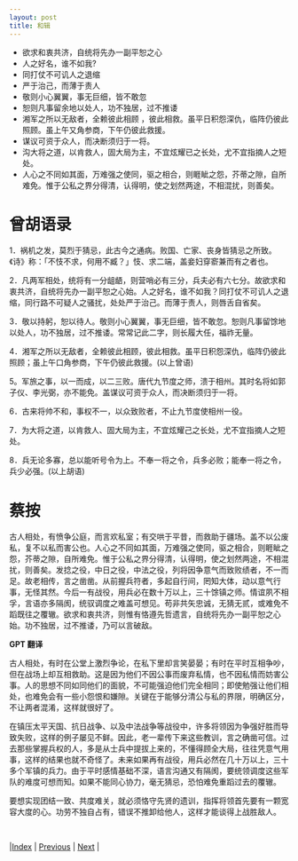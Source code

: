 ```yaml
---
layout: post
title: 和辑
---
```


- 欲求和衷共济，自统将先办一副平恕之心
- 人之好名，谁不如我?
- 同打仗不可讥人之退缩
- 严于治己，而薄于责人
- 敬则小心翼翼，事无巨细，皆不敢忽
- 恕则凡事留余地以处人，功不独居，过不推诿
- 湘军之所以无敌者，全赖彼此相顾 ，彼此相救。虽平日积怨深仇，临阵仍彼此照顾。虽上午又角参商，下午仍彼此救援。
- 谋议可资于众人，而决断须归于一将。
- 沟大将之道，以肯救人，固大局为主，不宜炫耀已之长处，尤不宜指摘人之短处。
- 人心之不同如其面，万难强之使同，驱之相合，则睚眦之怨，芥蒂之隙，自所难免。惟于公私之界分得清，认得明，使之划然两途，不相混扰，则善矣。

# 曾胡语录

1．祸机之发，莫烈于猜忌，此古今之通病。败国、亡家、丧身皆猜忌之所致。《诗》称：「不忮不求，何用不臧？」忮、求二端，盖妾妇穿窬兼而有之者也。

2．凡两军相处，统将有一分龃龉，则营哨必有三分，兵夫必有六七分。故欲求和衷共济，自统将先办一副平恕之心始。人之好名，谁不如我？同打仗不可讥人之退缩，同行路不可疑人之骚扰，处处严于治己。而薄于责人，则唇舌自省矣。

3．敬以持躬，恕以待人。敬则小心翼翼，事无巨细，皆不敢忽。恕则凡事留馀地以处人，功不独居，过不推诿。常常记此二字，则长履大任，福祚无量。

4．湘军之所以无敌者，全赖彼此相顾，彼此相救。虽平日积怨深仇，临阵仍彼此照顾；虽上午口角参商，下午仍彼此救援。(以上曾语)

5。军旅之事，以一而成，以二三败。唐代九节度之师，溃于相州。其时名将如郭子仪、李光弼，亦不能免。盖谋议可资于众人，而决断须归于一将。

6．古来将帅不和，事权不一，以众致败者，不止九节度使相州一役。

7．为大将之道，以肯救人、固大局为主，不宜炫耀己之长处，尤不宜指摘人之短处。

8．兵无论多寡，总以能听号令为上。不奉一将之令，兵多必败；能奉一将之令，兵少必强。(以上胡语)

# 蔡按

古人相处，有愤争公庭，而言欢私室；有交哄于平昔，而救助于疆场。盖不以公废私，复不以私而害公也。人心之不同如其面，万难强之使同，驱之相合，则睚眦之怨，芥蒂之隙，自所难免。惟于公私之界分得清，认得明，使之划然两途，不相混扰，则善矣。发捻之役，中日之役，中法之役，列将因争意气而致败绩者，不一而足。故老相传，言之凿凿。从前握兵符者，多起自行间，罔知大体，动以意气行事，无怪其然。今后一有战役，用兵必在数十万以上，三十馀镇之师。情谊夙不相孚，言语亦多隔阂，统驭调度之难盖可想见。苟非共矢忠诚，无猜无贰，或难免不蹈既往之覆辙。欲求和衷共济，则惟有恪遵先哲遗言，自统将先办一副平恕之心始。功不独居，过不推诿，乃可以言破敌。

**GPT 翻译**

古人相处，有时在公堂上激烈争论，在私下里却言笑晏晏；有时在平时互相争吵，但在战场上却互相救助。这是因为他们不因公事而废弃私情，也不因私情而妨害公事。人的思想不同如同他们的面貌，不可能强迫他们完全相同；即使勉强让他们相处，也难免会有一些小怨恨和嫌隙。关键在于能够分清公与私的界限，明确区分，不让两者混淆，这样就很好了。

在镇压太平天国、抗日战争、以及中法战争等战役中，许多将领因为争强好胜而导致失败，这样的例子屡见不鲜。因此，老一辈传下来这些教训，言之确凿可信。过去那些掌握兵权的人，多是从士兵中提拔上来的，不懂得顾全大局，往往凭意气用事，这样的结果也就不奇怪了。未来如果再有战役，用兵必然在几十万以上，三十多个军镇的兵力。由于平时感情基础不深，语言沟通又有隔阂，要统领调度这些军队的难度可想而知。如果不能同心协力，毫无猜忌，恐怕难免重蹈过去的覆辙。

要想实现团结一致、共度难关，就必须恪守先贤的遗训，指挥将领首先要有一颗宽容大度的心。功劳不独自占有，错误不推卸给他人，这样才能谈得上战胜敌人。

<br/>

|[Index](./) | [Previous](6-3-19-qingnao) | [Next](6-3-23-bingji) |
